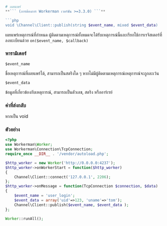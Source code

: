 ```php
# เผยแพร่
**``` (การต้องการ Workerman เวอร์ชัน >=3.3.0) ```**

```php
void \Channel\Client::publish(string $event_name, mixed $event_data)
```
เผยแพร่เหตุการณ์ที่กำหนด ผู้ติดตามเหตุการณ์ทั้งหมดจะได้รับเหตุการณ์นี้และเรียกใช้การเรจิสเตอร์ที่ลงทะเบียนด้วย ```on($event_name, $callback)``` 

### พารามิเตอร์
 ``` $event_name ```

ชื่อเหตุการณ์ที่เผยแพร่ได้, สามารถเป็นสตริงใด ๆ หากไม่มีผู้ติดตามเหตุการณ์เหตุการณ์จะถูกละเว้น

 ``` $event_data ```

ข้อมูลที่เกี่ยวข้องกับเหตุการณ์, สามารถเป็นตัวเลข, สตริง หรืออาร์เรย์

### ค่าที่ส่งกลับ
หากเป็น void

### ตัวอย่าง
```php
<?php
use Workerman\Worker;
use Workerman\Connection\TcpConnection;
require_once __DIR__ . '/vendor/autoload.php';

$http_worker = new Worker('http://0.0.0.0:4237');
$http_worker->onWorkerStart = function($http_worker)
{
    Channel\Client::connect('127.0.0.1', 2206);
};
$http_worker->onMessage = function(TcpConnection $connection, $data)
{
    $event_name = 'user_login';
    $event_data = array('uid'=>123, 'uname'=>'tom');
    Channel\Client::publish($event_name, $event_data );
};

Worker::runAll();
```
